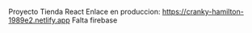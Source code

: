 Proyecto Tienda React
Enlace en produccion: https://cranky-hamilton-1989e2.netlify.app
Falta firebase